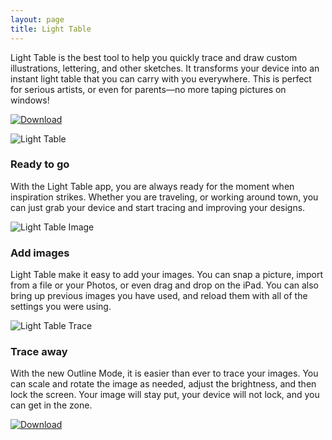 ```yaml
---
layout: page
title: Light Table
---
```


Light Table is the best tool to help you quickly trace and draw custom illustrations, lettering, and other sketches. It transforms your device into an instant light table that you can carry with you everywhere. This is perfect for serious artists, or even for parents—no more taping pictures on windows!

[![Download](http://media.bsn.design/images/app-store-badge.png)](https://itunes.apple.com/us/app/portable-light-table/id1097012932?mt=8&at=1010lqCX)

![Light Table](http://media.bsn.design/images/light-table.png)

### Ready to go
With the Light Table app, you are always ready for the moment when inspiration strikes. Whether you are traveling, or working around town, you can just grab your device and start tracing and improving your designs.

![Light Table Image](http://media.bsn.design/images/light-table-image.png)

### Add images
Light Table make it easy to add your images. You can snap a picture, import from a file or your Photos, or even drag and drop on the iPad. You can also bring up previous images you have used, and reload them with all of the settings you were using.

![Light Table Trace](http://media.bsn.design/images/light-table-trace.png)

### Trace away
With the new Outline Mode, it is easier than ever to trace your images. You can scale and rotate the image as needed, adjust the brightness, and then lock the screen. Your image will stay put, your device will not lock, and you can get in the zone.

[![Download](http://media.bsn.design/images/app-store-badge.png)](https://itunes.apple.com/us/app/portable-light-table/id1097012932?mt=8&at=1010lqCX)
